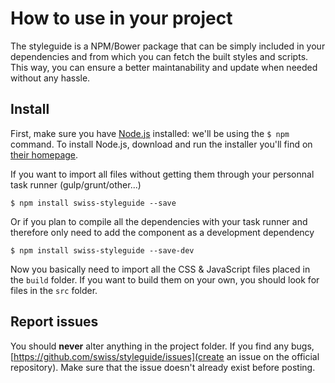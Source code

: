 # How to use in your project

The styleguide is a NPM/Bower package that can be simply included in your dependencies and from which you can fetch the built styles and scripts. This way, you can ensure a better maintanability and update when needed without any hassle.

## Install

First, make sure you have [Node.js](http://nodejs.org/) installed: we'll be using the `$ npm` command. To install Node.js, download and run the installer you'll find on [their homepage](http://nodejs.org/).

If you want to import all files without getting them through your personnal task runner (gulp/grunt/other...)

```
$ npm install swiss-styleguide --save
```

Or if you plan to compile all the dependencies with your task runner and therefore only need to add the component as a development dependency

```
$ npm install swiss-styleguide --save-dev
```

Now you basically need to import all the CSS & JavaScript files placed in the `build` folder. If you want to build them on your own, you should look for files in the `src` folder.

## Report issues

You should **never** alter anything in the project folder. If you find any bugs, [https://github.com/swiss/styleguide/issues](create an issue on the official repository). Make sure that the issue doesn't already exist before posting.
